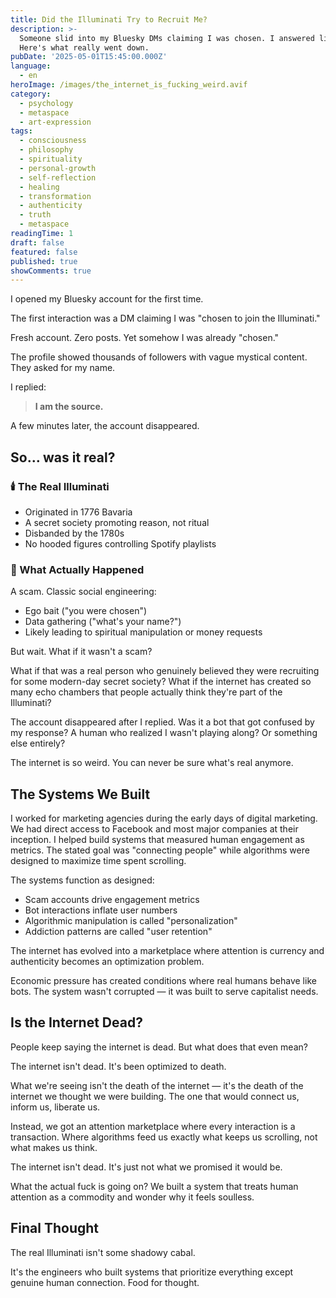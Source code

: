 ```yaml
---
title: Did the Illuminati Try to Recruit Me?
description: >-
  Someone slid into my Bluesky DMs claiming I was chosen. I answered like a god.
  Here's what really went down.
pubDate: '2025-05-01T15:45:00.000Z'
language:
  - en
heroImage: /images/the_internet_is_fucking_weird.avif
category:
  - psychology
  - metaspace
  - art-expression
tags:
  - consciousness
  - philosophy
  - spirituality
  - personal-growth
  - self-reflection
  - healing
  - transformation
  - authenticity
  - truth
  - metaspace
readingTime: 1
draft: false
featured: false
published: true
showComments: true
---
```


I opened my Bluesky account for the first time.

The first interaction was a DM claiming I was "chosen to join the Illuminati."

Fresh account. Zero posts. Yet somehow I was already "chosen."

The profile showed thousands of followers with vague mystical content. They asked for my name.

I replied:

> **I am the source.**

A few minutes later, the account disappeared.

## So… was it real?

### 🕯️ The Real Illuminati

- Originated in 1776 Bavaria
- A secret society promoting reason, not ritual
- Disbanded by the 1780s
- No hooded figures controlling Spotify playlists

### 🤖 What Actually Happened

A scam. Classic social engineering:

- Ego bait ("you were chosen")
- Data gathering ("what's your name?")
- Likely leading to spiritual manipulation or money requests

But wait. What if it wasn't a scam?

What if that was a real person who genuinely believed they were recruiting for some modern-day secret society? What if the internet has created so many echo chambers that people actually think they're part of the Illuminati?

The account disappeared after I replied. Was it a bot that got confused by my response? A human who realized I wasn't playing along? Or something else entirely?

The internet is so weird. You can never be sure what's real anymore.

## The Systems We Built

I worked for marketing agencies during the early days of digital marketing. We had direct access to Facebook and most major companies at their inception. I helped build systems that measured human engagement as metrics. The stated goal was "connecting people" while algorithms were designed to maximize time spent scrolling.

The systems function as designed:

- Scam accounts drive engagement metrics
- Bot interactions inflate user numbers
- Algorithmic manipulation is called "personalization"
- Addiction patterns are called "user retention"

The internet has evolved into a marketplace where attention is currency and authenticity becomes an optimization problem.

Economic pressure has created conditions where real humans behave like bots. The system wasn't corrupted — it was built to serve capitalist needs.

## Is the Internet Dead?

People keep saying the internet is dead. But what does that even mean?

The internet isn't dead. It's been optimized to death.

What we're seeing isn't the death of the internet — it's the death of the internet we thought we were building. The one that would connect us, inform us, liberate us.

Instead, we got an attention marketplace where every interaction is a transaction. Where algorithms feed us exactly what keeps us scrolling, not what makes us think.

The internet isn't dead. It's just not what we promised it would be.

What the actual fuck is going on? We built a system that treats human attention as a commodity and wonder why it feels soulless.

## Final Thought

The real Illuminati isn't some shadowy cabal.

It's the engineers who built systems that prioritize everything except genuine human connection. Food for thought.
